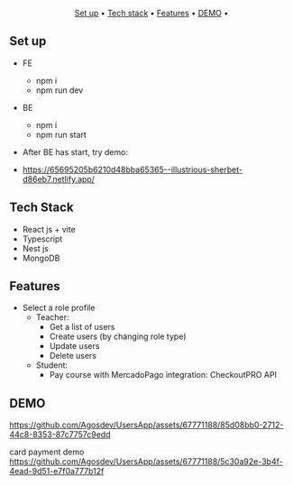 <p align="center">
  <a href="#key-features">Set up</a> •
  <a href="#key-features">Tech stack</a> •
  <a href="#how-to-use">Features</a> •
  <a href="#how-to-use">DEMO</a> •
</p>

## Set up

* FE
  - npm i
  - npm run dev
* BE
  - npm i
  - npm run start

 * After BE has start, try demo:
  - https://65695205b6210d48bba65365--illustrious-sherbet-d86eb7.netlify.app/

## Tech Stack

* React js + vite
* Typescript
* Nest js
* MongoDB

## Features

* Select a role profile
  - Teacher:
    - Get a list of users
    - Create users (by changing role type)
    - Update users
    - Delete users
  - Student:
    - Pay course with MercadoPago integration: CheckoutPRO API


## DEMO

https://github.com/Agosdev/UsersApp/assets/67771188/85d08bb0-2712-44c8-8353-87c7757c9edd

card payment demo
https://github.com/Agosdev/UsersApp/assets/67771188/5c30a92e-3b4f-4ead-9d51-e7f0a777b12f



  
